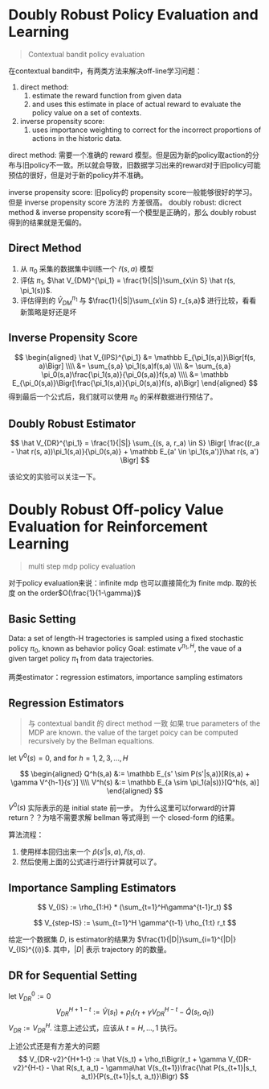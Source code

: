 # Doubly Robust Policy Evaluation and Learning
> Contextual bandit policy evaluation

在contextual bandit中，有两类方法来解决off-line学习问题：
1. direct method: 
	1. estimate the reward function from given data 
	2. and uses this estimate in place of actual reward to evaluate the policy value on a set of contexts.
2. inverse propensity score:
	1. uses importance weighting to correct for the incorrect proportions of actions in the historic data.
  
direct method: 需要一个准确的 reward 模型。但是因为新的policy取action的分布与旧policy不一致。所以就会导致，旧数据学习出来的reward对于旧policy可能预估的很好，但是对于新的policy并不准确。

inverse propensity score: 旧policy的 propensity score一般能够很好的学习。但是 inverse propensity score 方法的 方差很高。
doubly robust: dicrect method & inverse propensity score有一个模型是正确的，那么 doubly robust 得到的结果就是无偏的。

## Direct Method
1. 从 $\pi_0$ 采集的数据集中训练一个 $\hat r(s, a)$ 模型
2. 评估 $\pi_1$, $\hat V_{DM}^{\pi_1} = \frac{1}{|S|}\sum_{x\in S} \hat r(s, \pi_1(s))$.
3. 评估得到的 $\hat V_{DM}^{\pi_1}$ 与 $\frac{1}{|S|}\sum_{x\in S} r_{s,a}$ 进行比较，看看新策略是好还是坏

## Inverse Propensity Score
$$
\begin{aligned}
\hat V_{IPS}^{\pi_1} &= \mathbb E_{\pi_1(s,a)}\Bigr[f(s, a)\Bigr] \\\\
&= \sum_{s,a} \pi_1(s,a)f(s,a) \\\\
&= \sum_{s,a} \pi_0(s,a)\frac{\pi_1(s,a)}{\pi_0(s,a)}f(s,a) \\\\
&= \mathbb E_{\pi_0(s,a)}\Bigr[\frac{\pi_1(s,a)}{\pi_0(s,a)}f(s, a)\Bigr]
\end{aligned}
$$
得到最后一个公式后，我们就可以使用 $\pi_0$ 的采样数据进行预估了。

## Doubly Robust Estimator
$$
\hat V_{DR}^{\pi_1} = \frac{1}{|S|} \sum_{(s, a, r_a) \in S} \Bigr[ \frac{(r_a  - \hat r(s, a))\pi_1(s,a)}{\pi_0(s,a)} + \mathbb E_{a' \in \pi_1(s,a')}\hat r(s, a') \Bigr]
$$

该论文的实验可以关注一下。

# Doubly Robust Off-policy Value Evaluation for Reinforcement Learning
> multi step mdp policy evaluation

对于policy evaluation来说：infinite mdp 也可以直接简化为 finite mdp. 取的长度 on the order$O(\frac{1}{1-\gamma})$

## Basic Setting
Data: a set of length-H tragectories is sampled using a fixed stochastic policy $\pi_0$, known as behavior policy
Goal: estimate $v^{\pi_1, H}$, the vaue of a given target policy $\pi_1$ from data trajectories.


两类estimator：regression estimators, importance sampling estimators
## Regression Estimators
> 与 contextual bandit 的 direct method 一致
如果 true parameters of the MDP are known. the value of the target poicy can be computed recursively by the Bellman equaltions.

let $V^0(s) = 0$, and for $h=1,2,3,...,H$

$$
\begin{aligned}
Q^h(s,a) &:= \mathbb E_{s' \sim P(s'|s,a)}[R(s,a) + \gamma V^{h-1}{s'}] \\\\
V^h(s) &:= \mathbb E_{a \sim \pi_1(a|s))}[Q^h(s, a)]
\end{aligned}
$$

$V^0(s)$ 实际表示的是 initial state 前一步。
为什么这里可以forward的计算return？？为啥不需要求解 bellman 等式得到 一个 closed-form 的结果。


算法流程：
1. 使用样本回归出来一个 $\hat p(s'|s, a), \hat r(s, a)$. 
2. 然后使用上面的公式进行进行计算就可以了。

## Importance Sampling Estimators
$$
V_{IS} := \rho_{1:H} * (\sum_{t=1}^H\gamma^{t-1}r_t)
$$

$$
V_{step-IS} := \sum_{t=1}^H \gamma^{t-1} \rho_{1:t} r_t
$$

给定一个数据集 $D$, is estimator的结果为 $\frac{1}{|D|}\sum_{i=1}^{|D|} V_{IS}^{(i)}$. 其中，$|D|$ 表示 trajectory 的的数量。

## DR for Sequential Setting

let $V_{DR}^0:=0$
$$
V_{DR}^{H+1-t} := \hat V(s_t) + \rho_t\Bigr(r_t + \gamma V_{DR}^{H-t} - \hat Q(s_t, a_t)\Bigr)
$$
$V_{DR} := V_{DR}^H$. 注意上述公式，应该从 $t=H,...,1$ 执行。

上述公式还是有方差大的问题
$$
V_{DR-v2}^{H+1-t} := \hat V(s_t) + \rho_t\Bigr(r_t + \gamma V_{DR-v2}^{H-t} - \hat R(s_t, a_t) - \gamma\hat V(s_{t+1})\frac{\hat P(s_{t+1}|s_t, a_t)}{P(s_{t+1}|s_t, a_t)}\Bigr)
$$
